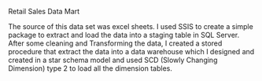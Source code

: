 Retail Sales Data Mart

The source of this data set was excel sheets. I used SSIS to create a simple package to extract and load the data into a staging table in SQL Server. After some cleaning and Transforming the data, I created a stored procedure that extract the data into a data warehouse which I designed and created in a star schema model and used SCD (Slowly Changing Dimension) type 2 to load all the dimension tables.
